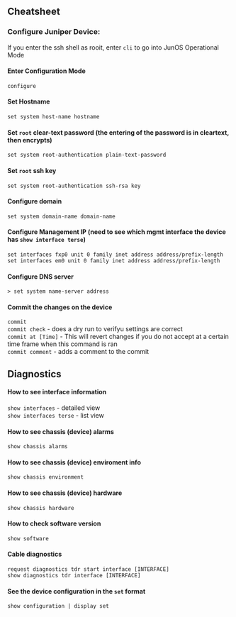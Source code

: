 ## Cheatsheet

### Configure Juniper Device:
If you enter the ssh shell as rooit, enter `cli` to go into JunOS Operational Mode

#### Enter Configuration Mode <br />
`configure` <br />

#### Set Hostname <br />
`set system host-name hostname` <br />

#### Set `root` clear-text password (the entering of the password is in cleartext, then encrypts) <br />
`set system root-authentication plain-text-password` <br />

#### Set `root` ssh key <br />
`set system root-authentication ssh-rsa key` <br />

#### Configure domain  <br />
`set system domain-name domain-name` <br />

#### Configure Management IP (need to see which mgmt interface the device has `show interface terse`) <br />
`set interfaces fxp0 unit 0 family inet address address/prefix-length` <br />
`set interfaces em0 unit 0 family inet address address/prefix-length` <br />

#### Configure DNS server <br />
`> set system name-server address` <br />

#### Commit the changes on the device <br />
`commit` <br />
`commit check` - does a dry run to verifyu settings are correct <br />
`commit at [Time]` - This will revert changes if you do not accept at a certain time frame when this command is ran <br />
`commit comment` - adds a comment to the commit <br />

## Diagnostics
#### How to see interface information <br />
`show interfaces` - detailed view <br />
`show interfaces terse` - list view <br />

#### How to see chassis (device) alarms <br />
`show chassis alarms` <br />

#### How to see chassis (device) enviroment info <br />
`show chassis environment` <br />

#### How to see chassis (device) hardware <br />
`show chassis hardware` <br />

#### How to check software version <br />
`show software` <br />

#### Cable diagnostics
`request diagnostics tdr start interface [INTERFACE]` <br />
`show diagnostics tdr interface [INTERFACE]` <br />

#### See the device configuration in the `set` format <br />
`show configuration | display set`<br />
